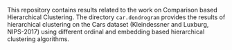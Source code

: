 This repository contains results related to the work on Comparison based Hierarchical Clustering.
The directory `car.dendrogram` provides the results of hierarchical clustering on the Cars dataset (Kleindessner and Luxburg, NIPS-2017) using different ordinal and embedding based hierarchical clustering algorithms.
